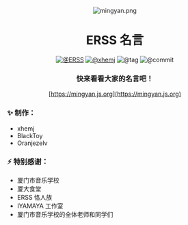 <div style="text-align:center">

![mingyan.png](https://i.loli.net/2020/12/06/jJvHc62dTaBXxRL.png)

# ERSS 名言

[![@ERSS](https://badgen.net/badge/icon/ERSS?icon=bitcoin-lightning&amp;label)](https://github.com/icerss/mingyan) [![@xhemj](https://badgen.net/badge/icon/xhemj/mingyan?icon=github&amp;label)](https://github.com/xhemj) ![@tag](https://badgen.net/github/tag/xhemj/mingyan) ![@commit](https://badgen.net/github/last-commit/xhemj/mingyan)

### 快来看看大家的名言吧！
[https://mingyan.js.org](https://mingyan.js.org)

</div>

### ✨ 制作：
- xhemj
- BlackToy
- Oranjezelv

### ⚡️ 特别感谢：
- 厦门市音乐学校
- 厦大食堂
- ERSS 恪人族
- IYAMAYA 工作室
- 厦门市音乐学校的全体老师和同学们

